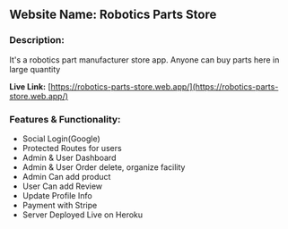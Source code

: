 ## Website Name: Robotics Parts Store

### Description:

It's a robotics part manufacturer store app. Anyone can buy parts here in large quantity

**Live Link:** [https://robotics-parts-store.web.app/](https://robotics-parts-store.web.app/)

### Features & Functionality:

- Social Login(Google)
- Protected Routes for users
- Admin & User Dashboard
- Admin & User Order delete, organize facility
- Admin Can add product
- User Can add Review
- Update Profile Info
- Payment with Stripe
- Server Deployed Live on Heroku
